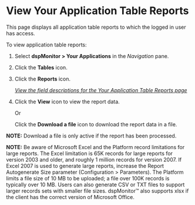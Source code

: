 # View Your Application Table Reports

This page displays all application table reports to which the logged in
user has access.

To view application table reports:

1.  Select **dspMonitor \> Your Applications** in the *Navigation* pane.

2.  Click the **Tables** icon.

3.  Click the **Reports** icon.
    
    *[View the field descriptions for the Your Application Table Reports
    page](../Page_Desc/Your_Application_Table_Reports_H.htm)*

4.  Click the **View** icon to view the report data.
    
    Or
    
    Click the **Download a file** icon to download the report data in a
    file.

**NOTE:** Download a file is only active if the report has been
processed.

**NOTE:** Be aware of Microsoft Excel and the Platform record
limitations for large reports. The Excel limitation is 65K records for
large reports for version 2003 and older, and roughly 1 million records
for version 2007. If Excel 2007 is used to generate large reports,
increase the Report Autogenerate Size parameter (Configuration \>
Parameters). The Platform limits a file size of 10 MB to be uploaded; a
file over 100K records is typically over 10 MB. Users can also generate
CSV or TXT files to support larger records sets with smaller file sizes.
dspMonitor™ also supports xlsx if the client has the correct version of
Microsoft Office.
